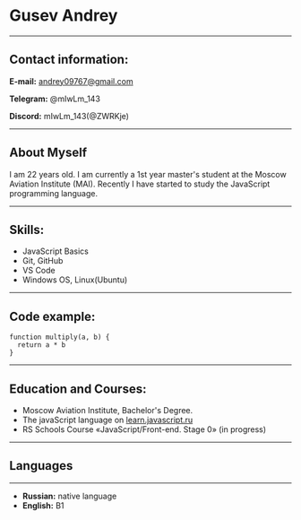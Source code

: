 # **Gusev Andrey**
***
## Contact information:
**E-mail:** andrey09767@gmail.com

**Telegram:** @mIwLm_143

**Discord:** mIwLm_143(@ZWRKje)
***
## About Myself
I am 22 years old. I am currently a 1st year master's student at the Moscow Aviation Institute (MAI). Recently I have started to study the JavaScript programming language.
***
## Skills:
* JavaScript Basics
* Git, GitHub
* VS Code
* Windows OS, Linux(Ubuntu)
***
## Code example:
```
function multiply(a, b) {
  return a * b
}
```
***
## Education and Courses:
* Moscow Aviation Institute, Bachelor's Degree.
* The javaScript language on [learn.javascript.ru](https://learn.javascript.ru/)
* RS Schools Course «JavaScript/Front-end. Stage 0» (in progress)
***
## Languages
***
* **Russian:** native language
* **English:** B1